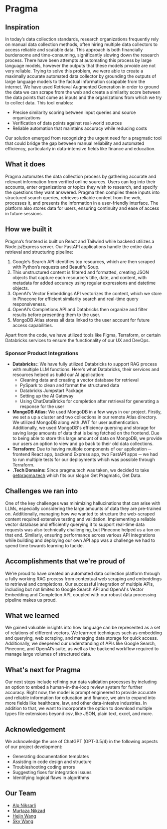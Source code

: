 # Pragma

## Inspiration
In today’s data collection standards, research organizations frequently rely on manual data collection methods, often hiring multiple data collectors to access reliable and scalable data. This approach is both financially burdensome and time-consuming, significantly slowing down the research process. There have been attempts at automating this process by large language models, however the outputs that these models prvoide are not very reliable. Trying to solve this problem, we were able to create a maximally accurate automated data collector by grounding the outputs of large language models to the factual information scrapable from the internet. We have used Retrieval Augmented Generation in order to ground the data we can scrape from the web and create a similarity score between the data points that come as inputs and the organizations from which we try to collect data. This tool enables:

- Precise similarity scoring between input queries and source organizations
- Verification of data points against real-world sources
- Reliable automation that maintains accuracy while reducing costs


Our solution emerged from recognizing the urgent need for a pragmatic tool that could bridge the gap between manual reliability and automated efficiency, particularly in data-intensive fields like finance and education.

## What it does
Pragma automates the data collection process by gathering accurate and relevant information from verified online sources. Users can log into their accounts, enter organizations or topics they wish to research, and specify the questions they want answered. Pragma then compiles these inputs into structured search queries, retrieves reliable content from the web, processes it, and presents the information in a user-friendly interface. The platform also stores data for users, ensuring continuity and ease of access in future sessions.

## How we built it
Pragma’s frontend is built on React and Tailwind while backend utilizes a Node.js/Express server. Our FastAPI applications handle the entire data retrieval and structuring pipeline:
1. Google’s Search API identifies top resources, which are then scraped with Python’s requests and BeautifulSoup.
2. This unstructured content is filtered and formatted, creating JSON objects that capture each resource's title, date, and content, with metadata for added accuracy using regular expressions and datetime objects.
3. OpenAI’s Vector Embeddings API vectorizes the content, which we store in Pinecone for efficient similarity search and real-time query responsiveness.
4. OpenAI’s Completions API and Databricks then organize and filter results before presenting them to the user.
5. MongoDB Atlas stores all data linked to the user account for future access capabilities.

Apart from the code, we have utilized tools like Figma, Terraform, or certain Databricks services to ensure the functionality of our UX and DevOps. 

### Sponsor Product Integrations
- **Databricks:**: We have fully utilized Databricks to support RAG process with multiple LLM functions. Here's what Databricks, their services and resources helped us build our AI application:
  - Cleaning data and creating a vector database for retrieval
  - PySpark to clean and format the structured data 
  - Databricks Jumpstart Package
  - Setting up the AI Gateway
  - Using ChatDataBricks for completion after retrieval for generating a response for the user 
- **MongoDB Atlas:** We used MongoDB in a few ways in our project. Firstly, we set a up a cluster and two collections in our remote Atlas directory. We utilized MongoDB along with JWT for user authentication. Additionally, we used MongoDB's efficiency querying and storage for saving large amounts of data that is being fetched on the frontend. Due to being able to store this large amount of data on MongoDB, we provide our users an option to view and go back to their old data collections. 
- **Terraform:** Due to having multiple components of our application ─ frontend React app, backend Express app, two FastAPI apps ─ we had to run multiple tests for our deployments which was possible through Terraform. 
- **.Tech Domains:** Since pragma.tech was taken, we decided to take [getpragma.tech](https://www.getpragma.tech) which fits our slogan Get Pragmatic, Get Data.

## Challenges we ran into
One of the key challenges was minimizing hallucinations that can arise with LLMs, especially considering the large amounts of data they are pre-trained on. Additionally, managing how we wanted to structure the web-scraped content required extensive testing and validation. Implementing a reliable vector database and efficiently querying it to support real-time data requests was also technically challenging, but Pinecone helped us a ton on that end. Similarly, ensuring performance across various API integrations while building and deploying our own API app was a challenge we had to spend time towards learning to tackle.

## Accomplishments that we're proud of
We’re proud to have created an automated data collection platform through a fully working RAG process from contextual web scraping and embeddings to retrieval and completions. Our successful integration of multiple APIs, including but not limited to Google Search API and OpenAI's Vector Embedding and Completion API, coupled with our robust data processing pipeline makes us proud.

## What we learned
We gained valuable insights into how language can be represented as a set of relations of different vectors. We learnred techniques such as embedding and querying, web scraping, and managing data storage for quick access. Additionally, we deepened our understanding of APIs like Google Search, Pinecone, and OpenAI’s suite, as well as the backend workflow required to manage large volumes of structured data.

## What's next for Pragma
Our next steps include refining our data validation processes by including an option to embed a human-in-the-loop review system for further accuracy. Right now, the model is prompt engineered to provide accurate and reliable information for education and finance, we aim to expand into more fields like healthcare, law, and other data-intesive industries. In addition to that, we want to incorporate the option to download multiple types file extensions beyond csv, like JSON, plain text, excel, and more.

## Acknowledgement 
We acknowledge the use of ChatGPT (GPT-3.5/4) in the following aspects of our project development:


- Generating documentation templates
- Assisting in code design and structure
- Troubleshooting coding errors
- Suggesting fixes for integration issues
- Identifying logical flaws in algorithms


## Our Team
* [Alp Niksarli](https://github.com/alpnix/)
* [Murtaza Nikzad](https://github.com/murtazakafka/)
* [Hejin Wang](https://github.com/wanghejin/)
* [Sky Wang](https://github.com/skywang1234/)
